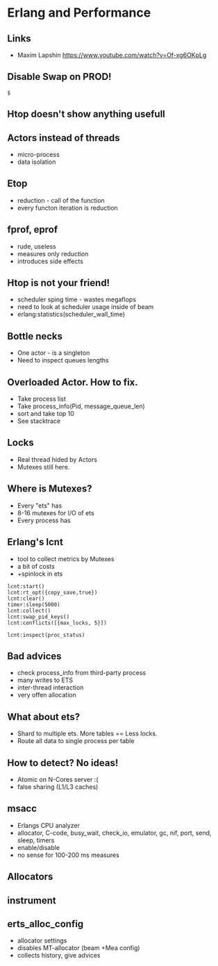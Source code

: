 # Erlang and Performance

## Links

* Maxim Lapshin https://www.youtube.com/watch?v=Of-xg6OKpLg

## Disable Swap on PROD!

```
$
```

## Htop doesn't show anything usefull

## Actors instead of threads

* micro-process
* data isolation

## Etop

* reduction - call of the function
* every functon iteration is reduction

## fprof, eprof

* rude, useless
* measures only reduction
* introduces side effects

## Htop is not your friend!

* scheduler sping time - wastes megaflops
* need to look at scheduler usage inside of beam
* erlang:statistics(scheduler_wall_time)

## Bottle necks

* One actor - is a singleton
* Need to inspect queues lengths

## Overloaded Actor. How to fix.

* Take process list
* Take process_info(Pid, message_queue_len)
* sort and take top 10
* See stacktrace

## Locks

* Real thread hided by Actors
* Mutexes still here.

## Where is Mutexes?

* Every "ets" has
* 8-16 mutexes for I/O of ets
* Every process has

## Erlang's lcnt

* tool to collect metrics by Mutexes
* a bit of costs
* +spinlock in ets

```
lcnt:start()
lcnt:rt_opt({copy_save,true})
lcnt:clear()
timer:sleep(5000)
lcnt:collect()
lcnt:swap_pid_keys()
lcnt:conflicts([{max_locks, 5}])

lcnt:inspect(proc_status)
```

## Bad advices

* check process_info from third-party process
* many writes to ETS
* inter-thread interaction
* very offen allocation

## What about ets?

* Shard to multiple ets. More tables == Less locks.
* Route all data to single process per table

## How to detect? No ideas!

* Atomic on N-Cores server :(
* false sharing (L1/L3 caches)

## msacc

* Erlangs CPU analyzer
* allocator, C-code, busy_wait, check_io, emulator, gc, nif, port, send, sleep, timers
* enable/disable
* no sense for 100-200 ms measures

## Allocators

## instrument

## erts_alloc_config

* allocator settings
* disables MT-allocator (beam +Mea config)
* collects history, give advices

##
